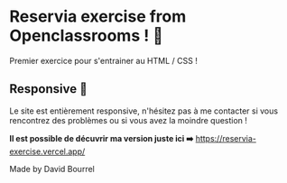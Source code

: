 # Reservia exercise from Openclassrooms ! 🏨

Premier exercice pour s'entrainer au HTML / CSS !

## Responsive 📱

Le site est entièrement responsive, n'hésitez pas à me contacter si vous rencontrez des problèmes ou si vous avez la moindre question !

**Il est possible de décuvrir ma version juste ici ➡️** https://reservia-exercise.vercel.app/

Made by David Bourrel
